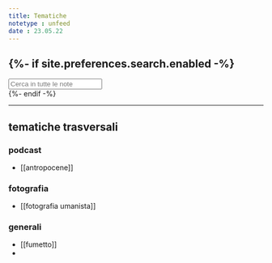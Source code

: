 ```yaml
---
title: Tematiche
notetype : unfeed
date : 23.05.22
---
```


{%- if site.preferences.search.enabled -%}
---
<!-- search bar -->
<div class="block">
    <input class="input is-medium" type="text" placeholder="Cerca in tutte le note" id="search-input" autocomplete="off">
    <div id="search-results" class="search-results"></div>
</div>
<script type="text/javascript" src="/assets/js/vendor/lunr.min.js"></script>
<script src="/assets/js/Search.js"></script>
{%- endif -%}


---
## tematiche trasversali

### podcast
- [[antropocene]]

### fotografia
- [[fotografia umanista]]

### generali
- [[fumetto]]
- 

